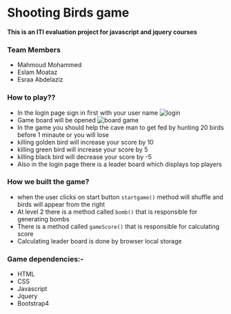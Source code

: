 # Shooting Birds game
**This is an ITI evaluation project for javascript and jquery courses**  
### Team Members
  - Mahmoud Mohammed
  - Eslam Moataz
  - Esraa Abdelaziz

### How to play??

  - In the login page sign in first with your user name
  ![login](https://res.cloudinary.com/esraa/image/upload/v1581670918/login.png)
  - Game board will be opened 
 ![board game](https://res.cloudinary.com/esraa/image/upload/v1581671096/board.png)
-  In the game you should help the cave man to get fed by hunting 20 birds before 1 minaute or you will lose
-  killing golden bird will increase your score by 10
-  killing green bird will increase your score by 5
-  killing black bird will decrease your score by -5
-  Also in the login page there is a leader board which displays top players
### How we built the game?
- when the user clicks on start button `startgame()` method will shuffle and birds will appear from the right
- At level 2 there is a method called `bomb()`  that is responsible for generating bombs
-  There is a method called `gameScore()` that is responsible for calculating score
-   Calculating leader board is done by browser local storage
### Game dependencies:-
- HTML
- CSS
- Javascript
- Jquery
- Bootstrap4






   
